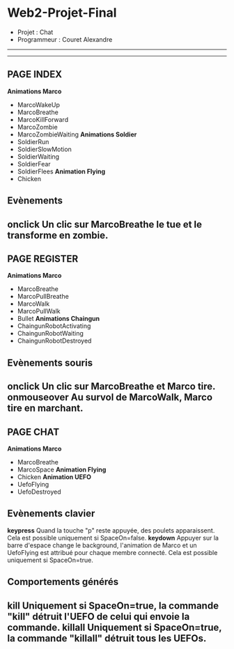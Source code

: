 # Web2-Projet-Final
- Projet : Chat
- Programmeur : Couret Alexandre
---
---
## PAGE INDEX
**Animations Marco**
- MarcoWakeUp
- MarcoBreathe
- MarcoKillForward
- MarcoZombie
- MarcoZombieWaiting
**Animations Soldier**
- SoldierRun
- SoldierSlowMotion
- SoldierWaiting
- SoldierFear
- SoldierFlees
**Animation Flying**
- Chicken
## Evènements
**onclick**
Un clic sur MarcoBreathe le tue et le transforme en zombie.
---

## PAGE REGISTER
**Animations Marco**
- MarcoBreathe
- MarcoPullBreathe
- MarcoWalk
- MarcoPullWalk
- Bullet
**Animations Chaingun**
- ChaingunRobotActivating
- ChaingunRobotWaiting
- ChaingunRobotDestroyed
## Evènements souris
**onclick**
Un clic sur MarcoBreathe et Marco tire.
**onmouseover**
Au survol de MarcoWalk, Marco tire en marchant.
---

## PAGE CHAT
**Animations Marco**
- MarcoBreathe
- MarcoSpace
**Animation Flying**
- Chicken
**Animation UEFO**
- UefoFlying
- UefoDestroyed
## Evènements clavier
**keypress**
Quand la touche "p" reste appuyée, des poulets apparaissent. Cela est possible uniquement si SpaceOn=false.
**keydown**
Appuyer sur la barre d'espace change le background, l'animation de Marco et un UefoFlying est attribué pour chaque membre connecté. Cela est possible uniquement si SpaceOn=true.
## Comportements générés
**kill**
Uniquement si SpaceOn=true, la commande "kill" détruit l'UEFO de celui qui envoie la commande.
**killall**
Uniquement si SpaceOn=true, la commande "killall" détruit tous les UEFOs.
---